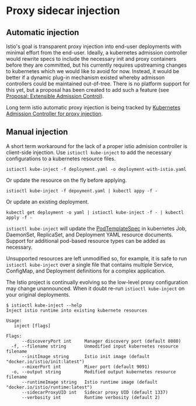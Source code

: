 # Proxy sidecar injection

## Automatic injection

Istio's goal is transparent proxy injection into end-user deployments
with minimal effort from the end-user. Ideally, a kubernetes admission
controller would rewrite specs to include the necessary init and proxy
containers before they are committed, but his currently requires
upstreaming changes to kubernetes which we would like to avoid for
now. Instead, it would be better if a dynamic plug-in mechanism
existed whereby admisson controllers could be maintained
out-of-tree. There is no platform support for this yet, but a proposal
has been created to add such a feature
(see [Proposal: Extensible Admission Control](https://github.com/kubernetes/community/pull/132/)).

Long term istio automatic proxy injection is being tracked
by [Kubernetes Admission Controller for proxy injection](https://github.com/istio/manager/issues/57).

## Manual injection

A short term workaround for the lack of a proper istio admision
controller is client-side injection. Use `istioctl kube-inject` to add the
necessary configurations to a kubernetes resource files.

    istioctl kube-inject -f deployment.yaml -o deployment-with-istio.yaml

Or update the resource on the fly before applying.

    istioctl kube-inject -f depoyment.yaml | kubectl appy -f -

Or update an existing deployment.

    kubectl get deployment -o yaml | istioctl kube-inject -f - | kubectl apply -f -

`istioctl kube-inject` will update
the [PodTemplateSpec](https://kubernetes.io/docs/api-reference/v1/definitions/#_v1_podtemplatespec) in
kubernetes Job, DaemonSet, ReplicaSet, and Deployment YAML resource
documents. Support for additional pod-based resource types can be
added as necessary.

Unsupported resources are left unmodified so, for example, it is safe
to run `istioctl kube-inject` over a single file that contains multiple
Service, ConfigMap, and Deployment definitions for a complex
application.

The Istio project is continually evolving so the low-level proxy
configuration may change unannounced. When it doubt re-run `istioctl kube-inject`
on your original deployments.

```
$ istioctl kube-inject --help
Inject istio runtime into existing kubernete resources

Usage:
   inject [flags]

Flags:
      --discoveryPort int     Manager discovery port (default 8080)
  -f, --filename string       Unmodified input kubernetes resource filename
      --initImage string      Istio init image (default "docker.io/istio/init:latest")
      --mixerPort int         Mixer port (default 9091)
  -o, --output string         Modified output kubernetes resource filename
      --runtimeImage string   Istio runtime image (default "docker.io/istio/runtime:latest")
      --sidecarProxyUID int   Sidecar proxy UID (default 1337)
      --verbosity int         Runtime verbosity (default 2)
```
